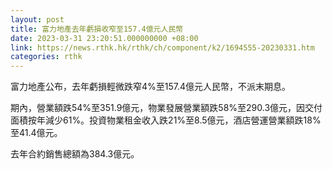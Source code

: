 ```yaml
---
layout: post
title: 富力地產去年虧損收窄至157.4億元人民幣
date: 2023-03-31 23:20:51.000000000 +08:00
link: https://news.rthk.hk/rthk/ch/component/k2/1694555-20230331.htm
categories: rthk
---
```


富力地產公布，去年虧損輕微跌窄4%至157.4億元人民幣，不派末期息。

期內，營業額跌54%至351.9億元，物業發展營業額跌58%至290.3億元，因交付面積按年減少61%。投資物業租金收入跌21%至8.5億元，酒店營運營業額跌18%至41.4億元。

去年合約銷售總額為384.3億元。
